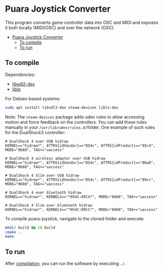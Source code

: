# Puara Joystick Converter

This program converts game controller data into OSC and MIDI and exposes it both locally (MIDI/OSC) and over the network (OSC).

- [Puara Joystick Converter](#puara-joystick-converter)
  - [To compile](#to-compile)
  - [To run](#to-run)

## To compile

Dependencies:

- [libsdl2-dev](https://github.com/libsdl-org/SDL/releases)
- [liblo](https://github.com/radarsat1/liblo)

For Debian-based systems:

```bash
sudo apt install libsdl2-dev steam-devices liblo-dev
```

Note: The `steam-devices` package adds udev rules to allow accessing motion and force feedback on the controllers. You can add these rules manually in your `/usr/lib/udev/rules.d/`folder. 
One example of such rules for the DualShock3 controller:

```
# DualShock 4 over USB hidraw
KERNEL=="hidraw*", ATTRS{idVendor}=="054c", ATTRS{idProduct}=="05c4", MODE="0660", TAG+="uaccess"

# DualShock 4 wireless adapter over USB hidraw
KERNEL=="hidraw*", ATTRS{idVendor}=="054c", ATTRS{idProduct}=="0ba0", MODE="0660", TAG+="uaccess"

# DualShock 4 Slim over USB hidraw
KERNEL=="hidraw*", ATTRS{idVendor}=="054c", ATTRS{idProduct}=="09cc", MODE="0660", TAG+="uaccess"

# DualShock 4 over bluetooth hidraw
KERNEL=="hidraw*", KERNELS=="*054C:05C4*", MODE="0660", TAG+="uaccess"

# DualShock 4 Slim over bluetooth hidraw
KERNEL=="hidraw*", KERNELS=="*054C:09CC*", MODE="0660", TAG+="uaccess"
```

To compile puara-joystick, navigate to the cloned folder and execute:

```bash
mkdir build && cd build
cmake ..
make
```

## To run

After [compilation](#to-compile), you can run the software by executing `./`.